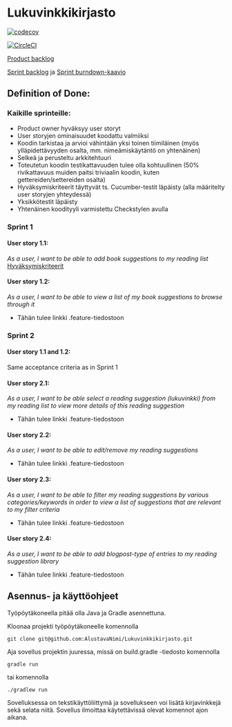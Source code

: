 # Lukuvinkkikirjasto

[![codecov](https://codecov.io/gh/AlustavaNimi/Lukuvinkkikirjasto/branch/master/graph/badge.svg)](https://codecov.io/gh/AlustavaNimi/Lukuvinkkikirjasto)

[![CircleCI](https://circleci.com/gh/AlustavaNimi/Lukuvinkkikirjasto.svg?style=svg)](https://circleci.com/gh/AlustavaNimi/Lukuvinkkikirjasto)

[Product backlog](https://docs.google.com/spreadsheets/d/1rBtfdbz3aD68T5sgYHyLOhiQsKZAhYVsElXckrt0-YY/edit?usp=sharing)

[Sprint backlog](https://github.com/AlustavaNimi/Lukuvinkkikirjasto/projects/1) ja [Sprint burndown-kaavio](https://docs.google.com/spreadsheets/d/1UURz--MI8hLlcHOOnGXXCvV4FUqv2Zm1d9TuHlCNGqk)

## Definition of Done:

### Kaikille sprinteille:
- Product owner hyväksyy user storyt
- User storyjen ominaisuudet koodattu valmiiksi
- Koodin tarkistaa ja arvioi vähintään yksi toinen tiimiläinen (myös ylläpidettävyyden osalta, mm. nimeämiskäytäntö on yhtenäinen)
- Selkeä ja perusteltu arkkitehtuuri
- Toteutetun koodin testikattavuuden tulee olla kohtuullinen (50% rivikattavuus muiden paitsi triviaalin koodin, kuten gettereiden/settereiden osalta)
- Hyväksymiskriteerit täyttyvät ts. Cucumber-testit läpäisty (alla määritelty user storyjen yhteydessä)
- Yksikkötestit läpäisty
- Yhtenäinen koodityyli varmistettu Checkstylen avulla

### Sprint 1

#### User story 1.1:
_As a user, I want to be able to add book suggestions to my reading list_
[Hyväksymiskriteerit](https://github.com/AlustavaNimi/Lukuvinkkikirjasto/blob/master/src/test/resources/main/new_book_suggestion.feature)

#### User story 1.2:
_As a user, I want to be able to view a list of my book suggestions to browse through it_
- Tähän tulee linkki .feature-tiedostoon

### Sprint 2

#### User story 1.1 and 1.2:
Same acceptance criteria as in Sprint 1

#### User story 2.1:
_As a user, I want to be able select a reading suggestion (lukuvinkki) from my reading list to view more details of this reading suggestion_
- Tähän tulee linkki .feature-tiedostoon

#### User story 2.2:
_As a user, I want to be able to edit/remove my reading suggestions_
- Tähän tulee linkki .feature-tiedostoon

#### User story 2.3:
_As a user, I want to be able to filter my reading suggestions by various categories/keywords in order to view a list of suggestions that are relevant to my filter criteria_
- Tähän tulee linkki .feature-tiedostoon

#### User story 2.4:
_As a user, I want to be able to add blogpost-type of entries to my reading suggestion library_
- Tähän tulee linkki .feature-tiedostoon


## Asennus- ja käyttöohjeet
Työpöytäkoneella pitää olla Java ja Gradle asennettuna.

Kloonaa projekti työpöytäkoneelle komennolla

	git clone git@github.com:AlustavaNimi/Lukuvinkkikirjasto.git

Aja sovellus projektin juuressa, missä on build.gradle -tiedosto komennolla

	gradle run

tai komennolla

	./gradlew run

Sovelluksessa on tekstikäyttöliittymä ja sovellukseen voi lisätä kirjavinkkejä sekä selata niitä. Sovellus ilmoittaa käytettävissä olevat komennot ajon aikana.
